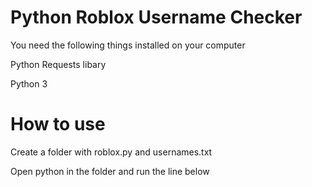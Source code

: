 # Python Roblox Username Checker

You need the following things installed on your computer

Python Requests libary

Python 3


# How to use

Create a folder with roblox.py and usernames.txt


Open python in the folder and run the line below
